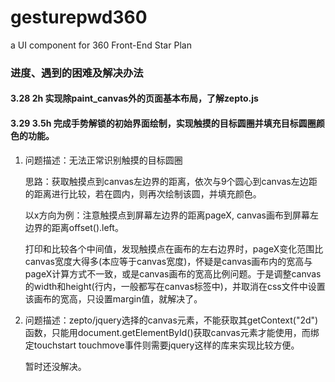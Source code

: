 # gesturepwd360
a UI component for 360 Front-End Star Plan

### 进度、遇到的困难及解决办法
#### 3.28  2h     实现除paint_canvas外的页面基本布局，了解zepto.js 
#### 3.29  3.5h   完成手势解锁的初始界面绘制，实现触摸的目标圆圈并填充目标圆圈颜色的功能。
1. 问题描述：无法正常识别触摸的目标圆圈

    思路：获取触摸点到canvas左边界的距离，依次与9个圆心到canvas左边距的距离进行比较，若在圆内，则再次绘制该圆，并填充颜色。

    以x方向为例：注意触摸点到屏幕左边界的距离pageX, canvas画布到屏幕左边界的距离offset().left。

    打印和比较各个中间值，发现触摸点在画布的左右边界时，pageX变化范围比canvas宽度大得多(本应等于canvas宽度)，怀疑是canvas画布内的宽高与pageX计算方式不一致，或是canvas画布的宽高比例问题。于是调整canvas的width和height(行内，一般都写在canvas标签中)，并取消在css文件中设置该画布的宽高，只设置margin值，就解决了。

2. 问题描述：zepto/jquery选择的canvas元素，不能获取其getContext("2d")
函数，只能用document.getElementById()获取canvas元素才能使用，而绑定touchstart touchmove事件则需要jquery这样的库来实现比较方便。

    暂时还没解决。

